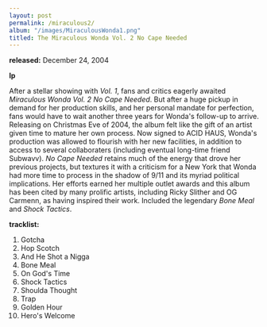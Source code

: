 ```yaml
---
layout: post
permalink: /miraculous2/
album: "/images/MiraculousWonda1.png"
titled: The Miraculous Wonda Vol. 2 No Cape Needed
---
```



**released:** December 24, 2004

**lp**


After a stellar showing with _Vol. 1_, fans and critics eagerly awaited _Miraculous Wonda Vol. 2 No Cape Needed_.
But after a huge pickup in demand for her production skills, and her personal mandate for perfection, fans would
have to wait another three years for Wonda's follow-up to arrive. Releasing on Christmas Eve of 2004, the album
felt like the gift of an artist given time to mature her own process. Now signed to ACID HAUS, Wonda's production
was allowed to flourish with her new facilities, in addition to access to several collaboraters (including eventual
long-time friend Subwavv). _No Cape Needed_ retains much of the energy that drove her previous projects, but
textures it with a criticism for a New York that Wonda had more time to process in the shadow of 9/11 and its myriad
political implications.
Her efforts earned her multiple outlet awards and this album has been cited by many prolific artists, including Ricky 
Slither and OG Carmenn, as having inspired their work. Included the legendary _Bone Meal_ and _Shock Tactics_.

**tracklist:**
1. Gotcha
2. Hop Scotch
3. And He Shot a Nigga
4. Bone Meal
5. On God's Time
6. Shock Tactics
7. Shoulda Thought
8. Trap
9. Golden Hour
10. Hero's Welcome



